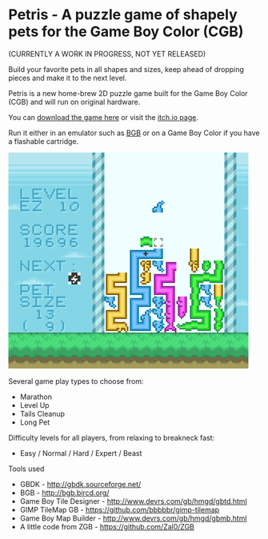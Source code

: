 Petris - A puzzle game of shapely pets for the Game Boy Color (CGB)
===========

(CURRENTLY A WORK IN PROGRESS, NOT YET RELEASED)

Build your favorite pets in all shapes and sizes, keep ahead of dropping pieces and make it to the next level.

Petris is a new home-brew 2D puzzle game built for the Game Boy Color (CGB) and will run on original hardware.

You can [download the game here](/bin/PETRIS.gbc) or visit the [itch.io page](https://bbbbbr.itch.io/petris).

Run it either in an emulator such as [BGB](http://bgb.bircd.org/) or on a Game Boy Color if you have a flashable cartridge.


![Petris game in Long pet game type](/info/Petris_LongPet.png)

Several game play types to choose from:
* Marathon
* Level Up
* Tails Cleanup
* Long Pet

Difficulty levels for all players, from relaxing to breakneck fast:
* Easy / Normal / Hard / Expert / Beast


Tools used
 * GBDK - http://gbdk.sourceforge.net/
 * BGB - http://bgb.bircd.org/
 * Game Boy Tile Designer - http://www.devrs.com/gb/hmgd/gbtd.html
 * GIMP TileMap GB - https://github.com/bbbbbr/gimp-tilemap
 * Game Boy Map Builder - http://www.devrs.com/gb/hmgd/gbmb.html
 * A little code from ZGB - https://github.com/Zal0/ZGB
